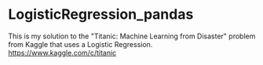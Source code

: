# LogisticRegression_pandas
This is my solution to the "Titanic: Machine Learning from Disaster" problem from Kaggle that uses a Logistic Regression.
https://www.kaggle.com/c/titanic
